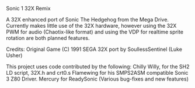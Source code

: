 Sonic 1 32X Remix

A 32X enhanced port of Sonic The Hedgehog from the Mega Drive. 
Currently makes little use of the 32X hardware, however using
the 32X PWM for audio (Chaotix-like format) and using the VDP
for realtime sprite rotation are both planned features.

Credits:
Original Game (C) 1991 SEGA
32X port by SoullessSentinel (Luke Usher)

This project uses code contributed by the following:
Chilly Willy, for the SH2 LD script, 32X.h and crt0.s
Flamewing for his SMPS2ASM compatible Sonic 3 Z80 Driver.
Mercury for ReadySonic (Various bug-fixes and new features)